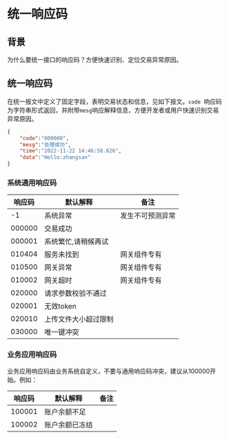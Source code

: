 # 统一响应码

## 背景

为什么要统一接口的响应码？方便快速识别、定位交易异常原因。

## 统一响应码

在统一报文中定义了固定字段，表明交易状态和信息，见如下报文。`code `响应码为字符串形式返回，并附带`mesg`响应解释信息，方便开发者或用户快速识别交易异常原因。

```json
{
	"code":"000000",
	"mesg":"处理成功",
	"time":"2022-11-22 14:46:58.826",
	"data":"Hello:zhangsan"
}
```


### 系统通用响应码

| 响应码   |    默认解释      | 备注               |
|---------|-------------|-----------------------|
| -1      |  系统异常    | 发生不可预测异常 |
| 000000  |  交易成功    ||
| 000001  |  系统繁忙,请稍候再试   ||
| 010404  |  服务未找到  | 网关组件专有|
| 010500  |  网关异常    | 网关组件专有|
| 010002  |  网关超时    | 网关组件专有|
| 020000  |  请求参数校验不通过    ||
| 020001  |  无效token  ||
| 020010  |  上传文件大小超过限制   ||
| 030000  |  唯一键冲突  ||

### 业务应用响应码

业务应用响应码由业务系统自定义，不要与通用响应码冲突，建议从100000开始。例如：

| 响应码   |    默认解释      | 备注               |
|---------|----------------|--------------------|
| 100001  |  账户余额不足    |                    |
| 100002  |  账户余额已冻结  |                    |

